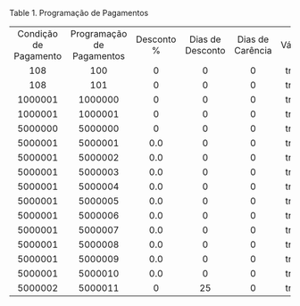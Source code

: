 <div id="d226684e1" class="table">

<div class="table-title">

Table 1. Programação de
Pagamentos

</div>

<div class="table-contents">

|                       |                           |            |                  |                  |        |             |               |             |
| :-------------------: | :-----------------------: | :--------: | :--------------: | :--------------: | :----: | :---------: | :-----------: | :---------: |
| Condição de Pagamento | Programação de Pagamentos | Desconto % | Dias de Desconto | Dias de Carência | Válido | Dia Líquido | Dias Líquidos | Porcentagem |
|          108          |            100            |     0      |        0         |        0         |  true  |             |       0       |     50      |
|          108          |            101            |     0      |        0         |        0         |  true  |             |      30       |     50      |
|        1000001        |          1000000          |     0      |        0         |        0         |  true  |             |      30       |     50      |
|        1000001        |          1000001          |     0      |        0         |        0         |  true  |             |      60       |     50      |
|        5000000        |          5000000          |     0      |        0         |        0         |  true  |             |      30       |     100     |
|        5000001        |          5000001          |    0.0     |        0         |        0         |  true  |             |      30       |     10      |
|        5000001        |          5000002          |    0.0     |        0         |        0         |  true  |             |      60       |     10      |
|        5000001        |          5000003          |    0.0     |        0         |        0         |  true  |             |      90       |     10      |
|        5000001        |          5000004          |    0.0     |        0         |        0         |  true  |             |      120      |     10      |
|        5000001        |          5000005          |    0.0     |        0         |        0         |  true  |             |      150      |     10      |
|        5000001        |          5000006          |    0.0     |        0         |        0         |  true  |             |      180      |     10      |
|        5000001        |          5000007          |    0.0     |        0         |        0         |  true  |             |      210      |     10      |
|        5000001        |          5000008          |    0.0     |        0         |        0         |  true  |             |      240      |     10      |
|        5000001        |          5000009          |    0.0     |        0         |        0         |  true  |             |      270      |     10      |
|        5000001        |          5000010          |    0.0     |        0         |        0         |  true  |             |      300      |     10      |
|        5000002        |          5000011          |     0      |        25        |        0         |  true  |             |      25       |    100.0    |

</div>

</div>
